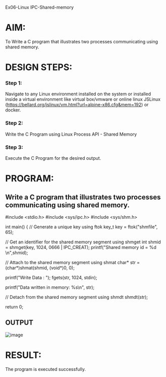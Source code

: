 Ex06-Linux IPC-Shared-memory

# AIM:
To Write a C program that illustrates two processes communicating using shared memory.

# DESIGN STEPS:

### Step 1:

Navigate to any Linux environment installed on the system or installed inside a virtual environment like virtual box/vmware or online linux JSLinux (https://bellard.org/jslinux/vm.html?url=alpine-x86.cfg&mem=192) or docker.

### Step 2:

Write the C Program using Linux Process API - Shared Memory

### Step 3:

Execute the C Program for the desired output. 

# PROGRAM:

## Write a C program that illustrates two processes communicating using shared memory.
#include <stdio.h> #include <sys/ipc.h> #include <sys/shm.h>

int main() { // Generate a unique key using ftok key_t key = ftok("shmfile", 65);


// Get an identifier for the shared memory segment using shmget
int shmid = shmget(key, 1024, 0666 | IPC_CREAT);
  printf("Shared memory id = %d \n",shmid);


  // Attach to the shared memory segment using shmat char* str = (char*)shmat(shmid, (void*)0, 0);


  printf("Write Data : ");
fgets(str, 1024, stdin);

printf("Data written in memory: %s\n", str);

// Detach from the shared memory segment using shmdt
shmdt(str);

return 0;




## OUTPUT
![image](https://github.com/user-attachments/assets/1d431017-aa96-48c0-9534-c99acb63d9cb)



# RESULT:
The program is executed successfully.
